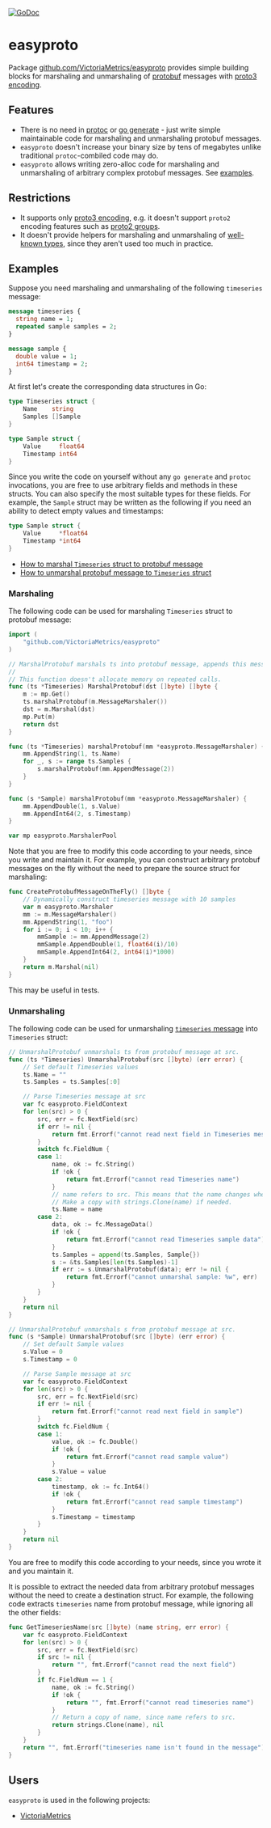 [![GoDoc](https://godoc.org/github.com/VictoriaMetrics/easyproto?status.svg)](http://godoc.org/github.com/VictoriaMetrics/easyproto)

# easyproto

Package [github.com/VictoriaMetrics/easyproto](http://godoc.org/github.com/VictoriaMetrics/easyproto) provides simple building blocks
for marshaling and unmarshaling of [protobuf](https://protobuf.dev/) messages with [proto3 encoding](https://protobuf.dev/programming-guides/encoding/).

## Features

- There is no need in [protoc](https://grpc.io/docs/protoc-installation/) or [go generate](https://go.dev/blog/generate) -
  just write simple maintainable code for marshaling and unmarshaling protobuf messages.
- `easyproto` doesn't increase your binary size by tens of megabytes unlike traditional `protoc`-combiled code may do.
- `easyproto` allows writing zero-alloc code for marshaling and unmarshaling of arbitrary complex protobuf messages. See [examples](#examples).

## Restrictions

- It supports only [proto3 encoding](https://protobuf.dev/programming-guides/encoding/), e.g. it doesn't support `proto2` encoding
  features such as [proto2 groups](https://protobuf.dev/programming-guides/proto2/#groups).
- It doesn't provide helpers for marshaling and unmarshaling of [well-known types](https://protobuf.dev/reference/protobuf/google.protobuf/),
  since they aren't used too much in practice.

## Examples

Suppose you need marshaling and unmarshaling of the following `timeseries` message:

```proto
message timeseries {
  string name = 1;
  repeated sample samples = 2;
}

message sample {
  double value = 1;
  int64 timestamp = 2;
}
```

At first let's create the corresponding data structures in Go:

```go
type Timeseries struct {
	Name    string
	Samples []Sample
}

type Sample struct {
	Value     float64
	Timestamp int64
}
```

Since you write the code on yourself without any `go generate` and `protoc` invocations,
you are free to use arbitrary fields and methods in these structs. You can also specify the most suitable types for these fields.
For example, the `Sample` struct may be written as the following if you need an ability to detect empty values and timestamps:

```go
type Sample struct {
	Value     *float64
	Timestamp *int64
}
```

* [How to marshal `Timeseries` struct to protobuf message](#marshaling)
* [How to unmarshal protobuf message to `Timeseries` struct](#unmarshaling)

### Marshaling

The following code can be used for marshaling `Timeseries` struct to protobuf message:

```go
import (
	"github.com/VictoriaMetrics/easyproto"
)

// MarshalProtobuf marshals ts into protobuf message, appends this message to dst and returns the result.
//
// This function doesn't allocate memory on repeated calls.
func (ts *Timeseries) MarshalProtobuf(dst []byte) []byte {
	m := mp.Get()
	ts.marshalProtobuf(m.MessageMarshaler())
	dst = m.Marshal(dst)
	mp.Put(m)
	return dst
}

func (ts *Timeseries) marshalProtobuf(mm *easyproto.MessageMarshaler) {
	mm.AppendString(1, ts.Name)
	for _, s := range ts.Samples {
		s.marshalProtobuf(mm.AppendMessage(2))
	}
}

func (s *Sample) marshalProtobuf(mm *easyproto.MessageMarshaler) {
	mm.AppendDouble(1, s.Value)
	mm.AppendInt64(2, s.Timestamp)
}

var mp easyproto.MarshalerPool
```

Note that you are free to modify this code according to your needs, since you write and maintain it.
For example, you can construct arbitrary protobuf messages on the fly without the need to prepare the source struct for marshaling:

```go
func CreateProtobufMessageOnTheFly() []byte {
	// Dynamically construct timeseries message with 10 samples
	var m easyproto.Marshaler
	mm := m.MessageMarshaler()
	mm.AppendString(1, "foo")
	for i := 0; i < 10; i++ {
		mmSample := mm.AppendMessage(2)
		mmSample.AppendDouble(1, float64(i)/10)
		mmSample.AppendInt64(2, int64(i)*1000)
	}
	return m.Marshal(nil)
}
```

This may be useful in tests.

### Unmarshaling

The following code can be used for unmarshaling [`timeseries` message](#examples) into `Timeseries` struct:

```go
// UnmarshalProtobuf unmarshals ts from protobuf message at src.
func (ts *Timeseries) UnmarshalProtobuf(src []byte) (err error) {
	// Set default Timeseries values
	ts.Name = ""
	ts.Samples = ts.Samples[:0]

	// Parse Timeseries message at src
	var fc easyproto.FieldContext
	for len(src) > 0 {
		src, err = fc.NextField(src)
		if err != nil {
			return fmt.Errorf("cannot read next field in Timeseries message")
		}
		switch fc.FieldNum {
		case 1:
			name, ok := fc.String()
			if !ok {
				return fmt.Errorf("cannot read Timeseries name")
			}
			// name refers to src. This means that the name changes when src changes.
			// Make a copy with strings.Clone(name) if needed.
			ts.Name = name
		case 2:
			data, ok := fc.MessageData()
			if !ok {
				return fmt.Errorf("cannot read Timeseries sample data")
			}
			ts.Samples = append(ts.Samples, Sample{})
			s := &ts.Samples[len(ts.Samples)-1]
			if err := s.UnmarshalProtobuf(data); err != nil {
				return fmt.Errorf("cannot unmarshal sample: %w", err)
			}
		}
	}
	return nil
}

// UnmarshalProtobuf unmarshals s from protobuf message at src.
func (s *Sample) UnmarshalProtobuf(src []byte) (err error) {
	// Set default Sample values
	s.Value = 0
	s.Timestamp = 0

	// Parse Sample message at src
	var fc easyproto.FieldContext
	for len(src) > 0 {
		src, err = fc.NextField(src)
		if err != nil {
			return fmt.Errorf("cannot read next field in sample")
		}
		switch fc.FieldNum {
		case 1:
			value, ok := fc.Double()
			if !ok {
				return fmt.Errorf("cannot read sample value")
			}
			s.Value = value
		case 2:
			timestamp, ok := fc.Int64()
			if !ok {
				return fmt.Errorf("cannot read sample timestamp")
			}
			s.Timestamp = timestamp
		}
	}
	return nil
}
```

You are free to modify this code according to your needs, since you wrote it and you maintain it.

It is possible to extract the needed data from arbitrary protobuf messages without the need to create a destination struct.
For example, the following code extracts `timeseries` name from protobuf message, while ignoring all the other fields:

```go
func GetTimeseriesName(src []byte) (name string, err error) {
	var fc easyproto.FieldContext
	for len(src) > 0 {
		src, err = fc.NextField(src)
		if src != nil {
			return "", fmt.Errorf("cannot read the next field")
		}
		if fc.FieldNum == 1 {
			name, ok := fc.String()
			if !ok {
				return "", fmt.Errorf("cannot read timeseries name")
			}
			// Return a copy of name, since name refers to src.
			return strings.Clone(name), nil
		}
	}
	return "", fmt.Errorf("timeseries name isn't found in the message")
}
```

## Users

`easyproto` is used in the following projects:

- [VictoriaMetrics](https://github.com/aginetwork7/VictoriaMetrics)
